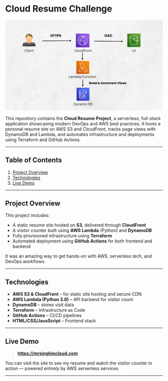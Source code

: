 # Cloud Resume Challenge

<p align="center">
  <img src="architecture.png" alt="AWS Architecture Diagram" width="600" />
</p>

This repository contains the **Cloud Resume Project**, a serverless, full-stack application showcasing modern DevOps and AWS best practices. It hosts a personal resume site on AWS S3 and CloudFront, tracks page views with DynamoDB and Lambda, and automates infrastructure and deployments using Terraform and GitHub Actions.

---

## Table of Contents

1. [Project Overview](#project-overview)  
2. [Technologies](#technologies)  
3. [Live Demo](#live-demo)  


---

## Project Overview

This project includes:

- A static resume site hosted on **S3**, delivered through **CloudFront**  
- A visitor counter built using **AWS Lambda** (Python) and **DynamoDB**  
- Fully provisioned infrastructure using **Terraform**  
- Automated deployment using **GitHub Actions** for both frontend and backend  

It was an amazing way to get hands-on with AWS, serverless tech, and DevOps workflows.

---

## Technologies

- **AWS S3 & CloudFront** – for static site hosting and secure CDN  
- **AWS Lambda (Python 3.8)** – API backend for visitor count  
- **DynamoDB** – stores visit data  
- **Terraform** – Infrastructure as Code  
- **GitHub Actions** – CI/CD pipelines  
- **HTML/CSS/JavaScript** – Frontend stack  

---

## Live Demo

> **https://mrsinghincloud.com**

You can visit the site to see my resume and watch the visitor counter in action — powered entirely by AWS serverless services.

---

